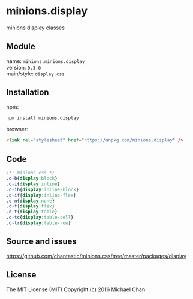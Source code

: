 # minions.display
minions display classes

## Module
name: `minions.minions.display`  
version: `0.3.0`  
main/style: `display.css`  

## Installation
npm:
```bash
npm install minions.display
```

browser:
```html
<link rel="stylesheet" href="https://unpkg.com/minions.display" />
```

## Code
```css
/*! minions.css */
.d-b{display:block}
.d-i{display:inline}
.d-ib{display:inline-block}
.d-if{display:inline-flex}
.d-n{display:none}
.d-f{display:flex}
.d-t{display:table}
.d-tc{display:table-cell}
.d-tr{display:table-row}

```

## Source and issues

https://github.com/chantastic/minions.css/tree/master/packages/display

## License

The MIT License (MIT)
Copyright (c) 2016 Michael Chan